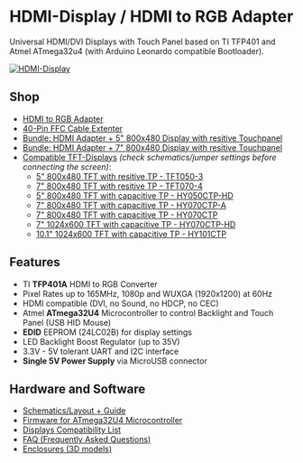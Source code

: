 # HDMI-Display / HDMI to RGB Adapter
Universal HDMI/DVI Displays with Touch Panel based on TI TFP401 and Atmel ATmega32u4 (with Arduino Leonardo compatible Bootloader).

[![HDMI-Display](https://github.com/watterott/HDMI-Display/raw/master/hardware/HDMI-Display_v10.jpg)](http://www.watterott.com/en/HDMI-RGB-adapter-with-ATmega32U4-touch-controller)


## Shop
* [HDMI to RGB Adapter](http://www.watterott.com/en/HDMI-RGB-adapter-with-ATmega32U4-touch-controller)
* [40-Pin FFC Cable Extenter](http://www.watterott.com/en/40-Pin-FFC-extenter)
* [Bundle: HDMI Adapter + 5" 800x480 Display with resitive Touchpanel](http://www.watterott.com/en/5-800x480-HDMI-Display-with-resistive-touch)
* [Bundle: HDMI Adapter + 7" 800x480 Display with resitive Touchpanel](http://www.watterott.com/en/7-800x480-HDMI-Display-with-resistive-touch)
* [Compatible TFT-Displays](https://github.com/watterott/HDMI-Display/blob/master/docu/Displays.md) *(check schematics/jumper settings before connecting the screen)*:
  * [5" 800x480 TFT with resitive TP - TFT050-3](http://www.watterott.com/en/5-800x480-TFT-Display)
  * [7" 800x480 TFT with resitive TP - TFT070-4](http://www.watterott.com/en/7-800x480-TFT-Display)
  * [5" 800x480 TFT with capacitive TP - HY050CTP-HD](http://www.watterott.com/en/5-inch-800x480-TFT-LCD-Display-with-capacitive-touch-panel)
  * [7" 800x480 TFT with capacitive TP - HY070CTP-A](http://www.watterott.com/en/7-inch-800x480-TFT-LCD-Display-with-capacitive-touch-panel)
  * [7" 800x480 TFT with capacitive TP - HY070CTP](http://www.watterott.com/en/7-inch-800x480-TFT-LCD-Display-with-capacitive-touchscreen)
  * [7" 1024x600 TFT with capacitive TP - HY070CTP-HD](http://www.watterott.com/en/7-inch-1024x600-TFT-LCD-Display-with-capacitive-touch-panel)
  * [10.1" 1024x600 TFT with capacitive TP - HY101CTP](http://www.watterott.com/en/10-inch-1024x600-TFT-LCD-Display-with-capacitive-touch-panel)


## Features
* TI **TFP401A** HDMI to RGB Converter
* Pixel Rates up to 165MHz, 1080p and WUXGA (1920x1200) at 60Hz
* HDMI compatible (DVI, no Sound, no HDCP, no CEC)
* Atmel **ATmega32U4** Microcontroller to control Backlight and Touch Panel (USB HID Mouse)
* **EDID** EEPROM (24LC02B) for display settings
* LED Backlight Boost Regulator (up to 35V)
* 3.3V - 5V tolerant UART and I2C interface
* **Single 5V Power Supply** via MicroUSB connector


## Hardware and Software
* [Schematics/Layout + Guide](https://github.com/watterott/HDMI-Display/tree/master/hardware)
* [Firmware for ATmega32U4 Microcontroller](https://github.com/watterott/HDMI-Display/tree/master/software)
* [Displays Compatibility List](https://github.com/watterott/HDMI-Display/blob/master/docu/Displays.md)
* [FAQ (Frequently Asked Questions)](https://github.com/watterott/HDMI-Display/blob/master/docu/FAQ.md)
* [Enclosures (3D models)](https://www.thingiverse.com/search?q=watterott+display)
